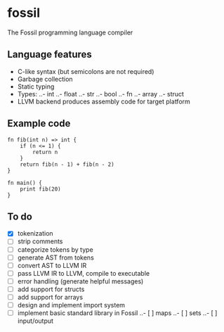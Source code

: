 # fossil

The Fossil programming language compiler

## Language features

- C-like syntax (but semicolons are not required)
- Garbage collection
- Static typing
- Types:
..- int
..- float
..- str
..- bool
..- fn
..- array
..- struct
- LLVM backend produces assembly code for target platform

## Example code

```
fn fib(int n) => int {
    if (n <= 1) {
        return n
    }
    return fib(n - 1) + fib(n - 2)
}

fn main() {
    print fib(20)
}
```

## To do

- [x] tokenization
- [ ] strip comments
- [ ] categorize tokens by type
- [ ] generate AST from tokens
- [ ] convert AST to LLVM IR
- [ ] pass LLVM IR to LLVM, compile to executable
- [ ] error handling (generate helpful messages)
- [ ] add support for structs
- [ ] add support for arrays
- [ ] design and implement import system
- [ ] implement basic standard library in Fossil
..- [ ] maps
..- [ ] sets
..- [ ] input/output
